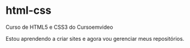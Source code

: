 # html-css
 Curso de HTML5 e CSS3 do Cursoemvideo

Estou aprendendo a criar sites e agora vou gerenciar meus repositórios.
